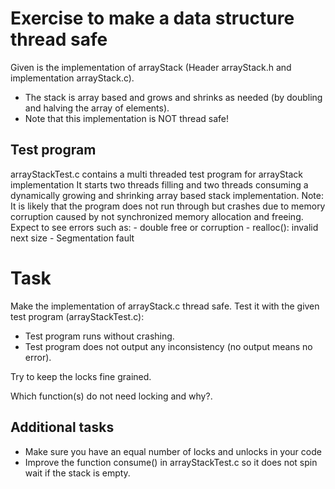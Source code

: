 # Exercise to make a data structure thread safe
Given is the implementation of arrayStack (Header arrayStack.h and implementation arrayStack.c).
- The stack is array based and grows and shrinks as needed (by doubling and halving the array of elements).
- Note that this implementation is NOT thread safe!

## Test program
arrayStackTest.c contains a multi threaded test program for arrayStack implementation
                It starts two threads filling and two threads consuming a dynamically growing and shrinking
                array based stack implementation.
Note:           It is likely that the program does not run through but crashes due to memory corruption caused by
                not synchronized memory allocation and freeing.
                Expect to see errors such as:
                - double free or corruption
                - realloc(): invalid next size
                - Segmentation fault

# Task
Make the implementation of arrayStack.c thread safe.
Test it with the given test program (arrayStackTest.c):
- Test program runs without crashing.
- Test program does not output any inconsistency (no output means no error).

Try to keep the locks fine grained.

Which function(s) do not need locking and why?.

## Additional tasks
- Make sure you have an equal number of locks and unlocks in your code
- Improve the function consume() in arrayStackTest.c so it does not spin wait if the stack is empty.
